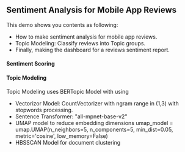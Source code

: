 ## Sentiment Analysis for Mobile App Reviews 

This demo shows you contents as following:
  * How to make sentiment analysis for mobile app reviews.
  * Topic Modeling: Classify reviews into Topic groups.
  * Finally, making the dashboard for a reviews sentiment report.

#### Sentiment Scoring


#### Topic Modeling

Topic Modeling uses BERTopic Model with using
  * Vectorizor Model: CountVectorizer with ngram range in (1,3) with stopwords processing.
  * Sentence Transformer: "all-mpnet-base-v2"
  * UMAP model to reduce embedding dimensions
    umap_model = umap.UMAP(n_neighbors=5,
                        n_components=5,
                        min_dist=0.05,
                        metric='cosine',
                        low_memory=False)
  * HBSSCAN Model for document clustering
